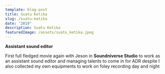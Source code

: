 ```yaml
---
template: blog-post
title: Suatu Ketika
slug: /suatu-ketika
date: "2019"
description: Suatu Ketika
featuredImage: /assets/suatu_ketika.jpeg
---
```


**Assistant sound editor**

First full fledged movie again with Jeson in **Soundniverse Studio** to work as an assistant sound editor and managing talents to come in for ADR despite I also collected my own equipments to work on foley recording day and night